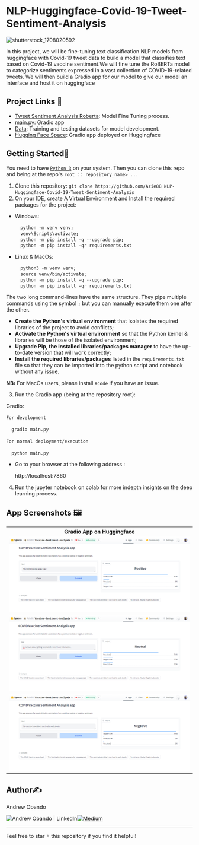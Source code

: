 # NLP-Huggingface-Covid-19-Tweet-Sentiment-Analysis

![shutterstock_1708020592](https://github.com/Azie88/NLP-Huggingface-Covid-19-Tweet-Sentiment-Analysis/assets/101363399/81aa75eb-4d7f-422f-97ee-bebaa25775a3)


In this project, we will be fine-tuning text classification NLP models from huggingface with Covid-19 tweet data to build a model that classifies text based on Covid-19 vaccine sentiment.We will fine tune the RoBERTa model to categorize sentiments expressed in a vast collection of COVID-19-related tweets. We will then build a Gradio app for our model to give our model an interface and host it on huggingface

## Project Links 📑

- [Tweet Sentiment Analysis Roberta](https://github.com/Azie88/NLP-Huggingface-Covid-19-Tweet-Sentiment-Analysis/blob/main/dev/Tweet%20Sentiment%20Analysis%20Roberta%20notebook.ipynb): Model Fine Tuning process.
- [main.py](https://github.com/Azie88/NLP-Huggingface-Covid-19-Tweet-Sentiment-Analysis/blob/main/main.py): Gradio app
- [Data](https://github.com/Azie88/NLP-Huggingface-Covid-19-Tweet-Sentiment-Analysis/tree/main/Dataset): Training and testing datasets for model development.
- [Hugging Face Space](https://huggingface.co/spaces/Azie88/Vaccine-Sentiment-Analysis): Gradio app deployed on Huggingface

## Getting Started🏁

You need to have [`Python 3`](https://www.python.org/) on your system. Then you can clone this repo and being at the repo's `root :: repository_name> ...`

1. Clone this repository: `git clone https://github.com/Azie88 NLP-Huggingface-Covid-19-Tweet-Sentiment-Analysis`
2. On your IDE, create A Virtual Environment and Install the required packages for the project:

- Windows:
        
        python -m venv venv; 
        venv\Scripts\activate; 
        python -m pip install -q --upgrade pip; 
        python -m pip install -qr requirements.txt  

- Linux & MacOs:
        
        python3 -m venv venv; 
        source venv/bin/activate; 
        python -m pip install -q --upgrade pip; 
        python -m pip install -qr requirements.txt  

The two long command-lines have the same structure. They pipe multiple commands using the symbol ` ; ` but you can manually execute them one after the other.

- **Create the Python's virtual environment** that isolates the required libraries of the project to avoid conflicts;
- **Activate the Python's virtual environment** so that the Python kernel & libraries will be those of the isolated environment;
- **Upgrade Pip, the installed libraries/packages manager** to have the up-to-date version that will work correctly;
- **Install the required libraries/packages** listed in the `requirements.txt` file so that they can be imported into the python script and notebook without any issue.

**NB:** For MacOs users, please install `Xcode` if you have an issue.

3. Run the Gradio app (being at the repository root):

  Gradio: 
  
    For development

      gradio main.py
    
    For normal deployment/execution

      python main.py  

  - Go to your browser at the following address :
        
      http://localhost:7860

4. Run the jupyter notebook on colab for more indepth insights on the deep learning process.

## App Screenshots 🖼️

<table>
    <tr>
        <th> Gradio App on Huggingface </th>
    </tr>
    <tr>
        <td><img src="Screenshots\Positive Sentiment.png"/></td>
    </tr>
    <tr>
        <td><img src="Screenshots\Neutral Sentiment.png"/></td>
    </tr>
    <tr>
        <td><img src="Screenshots\Negative Sentiment.png"/></td>
    </tr>
</table>


## Author✍️

Andrew Obando

<a href="https://www.linkedin.com/in/andrewobando/"><img align="left" src="https://img.shields.io/badge/linkedin-%230077B5.svg?style=for-the-badge&logo=linkedin&logoColor=white" alt="Andrew Obando | LinkedIn"/></a>
<a href="https://medium.com/@obandoandrew8">
![Medium](https://img.shields.io/badge/Medium-12100E?style=for-the-badge&logo=medium&logoColor=white)
</a>

---

Feel free to star ⭐ this repository if you find it helpful!
